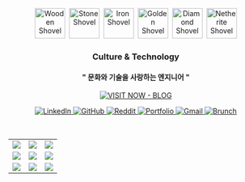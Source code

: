 <!--  
### 🛠️ My Skills

[![My Skills](https://skillicons.dev/icons?i=c,cpp,python)](https://skillicons.dev)


[![My Skills](https://skillicons.dev/icons?i=unity,unreal,aws)](https://skillicons.dev)


[![My Os](https://skillicons.dev/icons?i=arch,debian,ubuntu,raspberrypi,apple,windows&perline=3)](https://skillicons.dev)
-->

<p align="center">
  <img src="https://minecraft.wiki/images/Enchanted_Wooden_Shovel.gif?6556a" height="60" alt="Wooden Shovel">&nbsp;
  <img src="https://minecraft.wiki/images/Enchanted_Stone_Shovel.gif?33e82" height="60" alt="Stone Shovel">&nbsp;
  <img src="https://minecraft.wiki/images/Enchanted_Iron_Shovel.gif?a0c7c" height="60" alt="Iron Shovel">&nbsp;
  <img src="https://minecraft.wiki/images/Enchanted_Golden_Shovel.gif?d9bc0" height="60" alt="Golden Shovel">&nbsp;
  <img src="https://minecraft.wiki/images/Enchanted_Diamond_Shovel.gif?3981f" height="60" alt="Diamond Shovel">&nbsp;
  <img src="https://minecraft.wiki/images/Enchanted_Netherite_Shovel.gif?36ee0" height="60" alt="Netherite Shovel">
</p>

<div align="center">

### Culture & Technology  
#### " 문화와 기술을 사랑하는 엔지니어 "


[![VISIT NOW - BLOG](https://img.shields.io/badge/visit%20Blog-삽질저장소-9333EA?style=for-the-badge&logo=github&logoColor=white&labelColor=6D28D9)](https://cybecho.github.io/)

</div>

<!-- Social links -->
<p align="center">
  <a href="https://www.linkedin.com/in/cybecho/" title="LinkedIn">
    <img alt="LinkedIn" src="https://img.shields.io/badge/LinkedIn-0A66C2?logo=linkedin&logoColor=white">
  </a>
  <a href="https://github.com/Cybecho" title="GitHub">
    <img alt="GitHub" src="https://img.shields.io/badge/GitHub-181717?logo=github&logoColor=white">
  </a>
  <a href="https://www.reddit.com/user/HelloZOOO/" title="Reddit">
    <img alt="Reddit" src="https://img.shields.io/badge/Reddit-FF4500?logo=reddit&logoColor=white">
  </a>
  <a href="https://gamma.app/docs/Infra-75ni4cxerzurjak" title="Portfolio">
    <img alt="Portfolio" src="https://img.shields.io/badge/Portfolio-00A97F?logo=vercel&logoColor=white">
  </a>
  <a href="mailto:cybecho.proxy@gmail.com" title="Gmail">
    <img alt="Gmail" src="https://img.shields.io/badge/GMAIL-EA4335?logo=gmail&logoColor=white">
  </a>
  <a href="https://brunch.co.kr/@cybecho" title="Brunch">
    <img alt="Brunch" src="https://img.shields.io/badge/Brunch-F5E9DA?logo=bookstack&logoColor=white">
  </a>
</p>


<!--
마크업 바로보기 사이트
https://dillinger.io/ 
-->
  <br/> <table>
<tr>
<td><a href='https://binarypiano.com/'><img src='https://www.random-art.org/img/large/465227.jpg'></a></td>
<td><a href='http://www.omglasergunspewpewpew.com/'><img src='https://www.random-art.org/img/large/464980.jpg'></a></td>
<td><a href='https://pointerpointer.com/'><img src='https://www.random-art.org/img/large/465158.jpg'></a></td>
</tr>
<tr>
<td><a href='https://www.omfgdogs.com/#'><img src='https://www.random-art.org/img/large/465294.jpg'></a></td>
<td><a href='https://img.theqoo.net/img/rjIus.jpg'><img src='https://www.random-art.org/img/large/465159.jpg'></a></td>
<td><a href='https://www.cameronsworld.net'><img src='https://www.random-art.org/img/large/465018.jpg'></a></td>
</tr>
<tr>
<td><a href='https://name.ho9.me/'><img src='https://www.random-art.org/img/large/465047.jpg'></a></td>
<td><a href='https://kimjongillookingatthings.tumblr.com/'><img src='https://www.random-art.org/img/large/464981.jpg'></a></td>
<td><a href='https://longdogechallenge.com/'><img src='https://www.random-art.org/img/large/465189.jpg'></a></td>
</tr>
</table>

